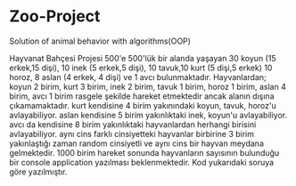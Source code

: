 # Zoo-Project
  Solution of animal behavior with algorithms(OOP)

Hayvanat Bahçesi Projesi
500'e 500'lük bir alanda yaşayan 30 koyun (15 erkek,15 dişi), 10 inek (5 erkek,5 dişi),
10 tavuk,10 kurt (5 dişi,5 erkek) 10 horoz, 8 aslan (4 erkek, 4 dişi) ve 1 avcı
bulunmaktadır.
Hayvanlardan;
koyun 2 birim,
kurt 3 birim,
inek 2 birim,
tavuk 1 birim,
horoz 1 birim,
aslan 4 birim,
avcı 1 birim rasgele şekilde hareket etmektedir ancak alanın dışına çıkamamaktadır.
kurt kendisine 4 birim yakınındaki koyun, tavuk, horoz'u avlayabiliyor.
aslan kendisine 5 birim yakınlıktaki inek, koyun'u avlayabiliyor.
avcı da kendisine 8 birim yakınlıktaki hayvanlardan herhangi birisini avlayabiliyor.
aynı cins farklı cinsiyetteki hayvanlar birbirine 3 birim yakınlaştığı zaman random
cinsiyetli ve aynı cins bir hayvan meydana gelmektedir.
1000 birim hareket sonunda hayvanların sayısının bulunduğu bir console application
yazılması beklenmektedir.
 Kod yukarıdaki soruya göre yazılmıştır.
